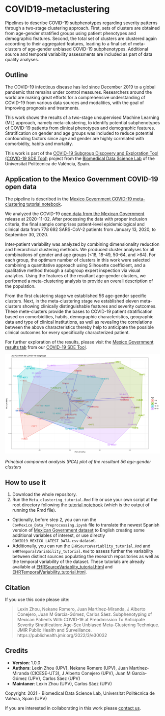 # COVID19-metaclustering
Pipelines to describe COVID-19 subphenotypes regarding severity patterns through a two-stage clustering approach. First, sets of clusters are obtained from age-gender stratified groups using patient phenotypes and demographic features. Second, the total set of clusters are clustered again according to their aggregated features, leading to a final set of meta-clusters of age-gender unbiased COVID-19 subphenotypes. Additional source and temporal variability assessments are included as part of data quality analyses.

## Outline
The COVID-19 infectious disease has led since December 2019 to a global pandemic that remains under control measures. Researchers around the world are making great efforts for a comprehensive understanding of COVID-19 from various data sources and modalities, with the goal of improving prognosis and treatments. 

This work shows the results of a two-stage unsupervised Machine Learning (ML) approach, namely meta-clustering, to identify potential subphenotypes of COVID-19 patients from clinical phenotypes and demographic features. Stratification on gender and age groups was included to reduce potential confounding factors since age and gender are highly correlated with comorbidity, habits and mortality.

This work is part of the [COVID-19 Subgroup Discovery and Exploration Tool (COVID-19 SDE Tool)](http://covid19sdetool.upv.es/) project from the [Biomedical Data Science Lab](http://bdslab.upv.es/) of the Universitat Politècnica de València, Spain.

## Application to the Mexico Government COVID-19 open data

The pipeline is described in the [Mexico Government COVID-19 meta-clustering tutorial notebook](http://personales.upv.es/carsaesi/covid19-metaclustering/Meta_clustering_tutorial.html). 

We analyzed the COVID-19 [open data from the Mexican Government](https://www.gob.mx/salud/documentos/datos-abiertos-152127) release at 2020-11-02. After processing the data with proper inclusion criteria, the final sample comprises patient-level epidemiological and clinical data from 778 692 SARS-CoV-2 patients from January 13, 2020, to September 30, 2020. 

Inter-patient variability was analyzed by combining dimensionality reduction and hierarchical clustering methods. We produced cluster analyses for all combinations of gender and age groups (<18, 18-49, 50-64, and >64). For each group, the optimum number of clusters in this work were selected combining a quantitative approach using Silhouette coefficient, and a qualitative method through a subgroup expert inspection via visual analytics. Using the features of the resultant age-gender clusters, we performed a meta-clustering analysis to provide an overall description of the population.

From the first clustering stage we established 56 age-gender specific clusters. Next, in the meta-clustering stage we established eleven meta-clusters showing clinically distinguishable features and severity outcomes. These mete-clusters provide the bases to COVID-19 patient stratification based on comorbidities, habits, demographic characteristics, geographic data and type of clinical institutions, as well as revealing the correlations between the above characteristics thereby help to anticipate the possible clinical outcomes for every specifically characterized patient.

For further exploration of the results, please visit the [Mexico Government results tab](http://covid19sdetool.upv.es/?tab=mexicoGov) from our [COVID-19 SDE Tool](http://covid19sdetool.upv.es/).

<img src="https://github.com/bdslab-upv/covid19-metaclustering/blob/main/data/PCA_Plot.png">

*Principal component analysis (PCA) plot of the resultant 56 age-gender clusters*

## How to use it
1. Download the whole repository.
2. Run the `Meta_clustering_tutorial.Rmd` file or use your own script at the root directory following the [tutorial notebook](http://personales.upv.es/carsaesi/covid19-metaclustering/Meta_clustering_tutorial.html) (which is the output of running the Rmd file).
* Optionally, before step 2, you can run the `CovMexico_Data_Preprocessing.ipynb` file to translate the newest Spanish version of [Mexican Government dataset](https://www.gob.mx/salud/documentos/datos-abiertos-152127) to English creating some additional variables of interest, or use directly `COVID19_MEXICO_LATEST_DATA.csv` dataset.
* Additionally, you can run the `EHRSourceVariablity_tutorial.Rmd` and `EHRTemporalVariability_tutorial.Rmd` to assess further the variability between distinct sources populating the research repositories as well as the temporal variability of the dataset. These tutorials are already available at [EHRSourceVariablity_tutorial.html](http://personales.upv.es/carsaesi/covid19-metaclustering/EHRSourceVariability_tutorial.html) and [EHRTemporalVariability_tutorial.html](http://personales.upv.es/carsaesi/covid19-metaclustering/EHRTemporalVariability_tutorial.html).

## Citation
If you use this code please cite:

<blockquote style='font-size:14px'>Lexin Zhou, Nekane Romero, Juan Martínez-Miranda, J Alberto Conejero, Juan M García-Gómez, Carlos Sáez. Subphenotyping of Mexican Patients With COVID-19 at Preadmission To Anticipate Severity Stratification: Age-Sex Unbiased Meta-Clustering Technique. JMIR Public Health and Surveillance. https://publichealth.jmir.org/2022/3/e30032 </blockquote>

## Credits
- **Version**: 1.0.0
- **Authors**: Lexin Zhou (UPV), Nekane Romero (UPV), Juan Martínez-Miranda (CICESE-UT3), J Alberto Conejero (UPV), Juan M García-Gómez (UPV), Carlos Sáez (UPV)
- **Maintaner**: Lexin Zhou (UPV), Carlos Sáez (UPV)

Copyright: 2021 - Biomedical Data Science Lab, Universitat Politècnica de Valècia, Spain (UPV)

If you are interested in collaborating in this work please [contact us](mailto:carsaesi@upv.es).
